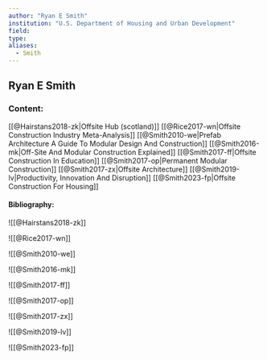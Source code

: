 ```yaml
---
author: "Ryan E Smith"
institution: "U.S. Department of Housing and Urban Development"
field:
type:
aliases:
  - Smith
---
```


## Ryan E Smith

### Content:
[[@Hairstans2018-zk|Offsite Hub (scotland)]]
[[@Rice2017-wn|Offsite Construction Industry Meta-Analysis]]
[[@Smith2010-we|Prefab Architecture A Guide To Modular Design And Construction]]
[[@Smith2016-mk|Off-Site And Modular Construction Explained]]
[[@Smith2017-ff|Offsite Construction In Education]]
[[@Smith2017-op|Permanent Modular Construction]]
[[@Smith2017-zx|Offsite Architecture]]
[[@Smith2019-lv|Productivity, Innovation And Disruption]]
[[@Smith2023-fp|Offsite Construction For Housing]]

#### Bibliography:

![[@Hairstans2018-zk]]

![[@Rice2017-wn]]

![[@Smith2010-we]]

![[@Smith2016-mk]]

![[@Smith2017-ff]]

![[@Smith2017-op]]

![[@Smith2017-zx]]

![[@Smith2019-lv]]

![[@Smith2023-fp]]